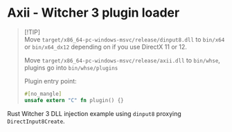 # Axii - Witcher 3 plugin loader

> [!TIP]\
> Move `target/x86_64-pc-windows-msvc/release/dinput8.dll` to `bin/x64` or `bin/x64_dx12` depending on if you use DirectX 11 or 12.
> 
> Move `target/x86_64-pc-windows-msvc/release/axii.dll` to `bin/whse`, plugins go into `bin/whse/plugins`
>
> Plugin entry point:
> ```rust
> #[no_mangle]
> unsafe extern "C" fn plugin() {}
> ```

Rust Witcher 3 DLL injection example using `dinput8` proxying `DirectInput8Create`.
